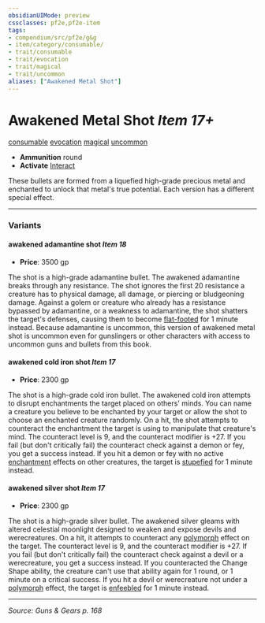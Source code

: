 ```yaml
---
obsidianUIMode: preview
cssclasses: pf2e,pf2e-item
tags:
- compendium/src/pf2e/g&g
- item/category/consumable/
- trait/consumable
- trait/evocation
- trait/magical
- trait/uncommon
aliases: ["Awakened Metal Shot"]
---
```

# Awakened Metal Shot *Item 17+*  
[consumable](rules/traits/consumable.md "Consumable Item Trait")  [evocation](rules/traits/evocation.md "Evocation School Trait")  [magical](rules/traits/magical.md "Magical Item Trait")  [uncommon](rules/traits/uncommon.md "Uncommon Rarity Trait")  

- **Ammunition** round
- **Activate** [Interact](rules/actions/interact.md)

These bullets are formed from a liquefied high-grade precious metal and enchanted to unlock that metal's true potential. Each version has a different special effect.

---

### Variants

#### awakened adamantine shot *Item 18*

- **Price**: 3500 gp

The shot is a high-grade adamantine bullet. The awakened adamantine breaks through any resistance. The shot ignores the first 20 resistance a creature has to physical damage, all damage, or piercing or bludgeoning damage. Against a golem or creature who already has a resistance bypassed by adamantine, or a weakness to adamantine, the shot shatters the target's defenses, causing them to become [flat-footed](rules/conditions.md#Flat-footed) for 1 minute instead. Because adamantine is uncommon, this version of awakened metal shot is uncommon even for gunslingers or other characters with access to uncommon guns and bullets from this book.

#### awakened cold iron shot *Item 17*

- **Price**: 2300 gp

The shot is a high-grade cold iron bullet. The awakened cold iron attempts to disrupt enchantments the target placed on others' minds. You can name a creature you believe to be enchanted by your target or allow the shot to choose an enchanted creature randomly. On a hit, the shot attempts to counteract the enchantment the target is using to manipulate that creature's mind. The counteract level is 9, and the counteract modifier is +27. If you fail (but don't critically fail) the counteract check against a demon or fey, you get a success instead. If you hit a demon or fey with no active [enchantment](rules/traits/enchantment.md "Enchantment School Trait") effects on other creatures, the target is [stupefied](rules/conditions.md#Stupefied) for 1 minute instead.

#### awakened silver shot *Item 17*

- **Price**: 2300 gp

The shot is a high-grade silver bullet. The awakened silver gleams with altered celestial moonlight designed to weaken and expose devils and werecreatures. On a hit, it attempts to counteract any [polymorph](rules/traits/polymorph.md "Polymorph Effect Trait") effect on the target. The counteract level is 9, and the counteract modifier is +27. If you fail (but don't critically fail) the counteract check against a devil or a werecreature, you get a success instead. If you counteracted the Change Shape ability, the creature can't use that ability again for 1 round, or 1 minute on a critical success. If you hit a devil or werecreature not under a [polymorph](rules/traits/polymorph.md "Polymorph Effect Trait") effect, the target is [enfeebled](rules/conditions.md#Enfeebled) for 1 minute instead.

---
*Source: Guns & Gears p. 168*